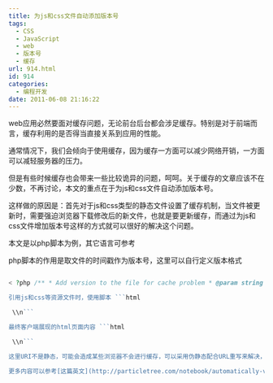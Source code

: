 ```yaml
---
title: 为js和css文件自动添加版本号
tags:
  - CSS
  - JavaScript
  - web
  - 版本号
  - 缓存
url: 914.html
id: 914
categories:
  - 编程开发
date: 2011-06-08 21:16:22
---
```


web应用必然要面对缓存问题，无论前台后台都会涉足缓存。特别是对于前端而言，缓存利用的是否得当直接关系到应用的性能。  

通常情况下，我们会倾向于使用缓存，因为缓存一方面可以减少网络开销，一方面可以减轻服务器的压力。  

但是有些时候缓存也会带来一些比较诡异的问题，呵呵。关于缓存的文章应该不在少数，不再讨论，本文的重点在于为js和css文件自动添加版本号。  

这样做的原因是：首先对于js和css类型的静态文件设置了缓存机制，当文件被更新时，需要强迫浏览器下载修改后的新文件，也就是要更新缓存，而通过为js和css文件增加版本号这样的方式就可以很好的解决这个问题。  

本文是以php脚本为例，其它语言可参考  

php脚本的作用是取文件的时间戳作为版本号，这里可以自行定义版本格式  

```php  

< ?php /** * Add version to the file for cache problem * @param string $url to add version * @return string */ function autoVer($url){ $ver = filemtime($\_SERVER\['DOCUMENT\_ROOT'\].$url); echo $url.'?v='.$ver; } ?> \\n```  

引用js和css等资源文件时，使用脚本 ```html  

 \\n```  

最终客户端展现的html页面内容 ```html  

 \\n```  

这里URI不是静态，可能会造成某些浏览器不会进行缓存，可以采用伪静态配合URL重写来解决，关于伪静态也比较简单，这里就不赘述了。  

更多内容可以参考[这篇英文](http://particletree.com/notebook/automatically-version-your-css-and-javascript-files/)